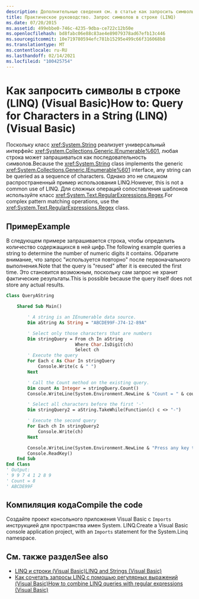 ```yaml
---
description: Дополнительные сведения см. в статье как запросить символы в строке (LINQ) (Visual Basic)
title: Практическое руководство. Запрос символов в строке (LINQ)
ms.date: 07/20/2015
ms.assetid: 499ebbe0-746c-4235-9dba-ce722c12b50e
ms.openlocfilehash: bd8fabc06e88c83ae4e89079378ad67efb13c446
ms.sourcegitcommit: 10e719780594efc781b15295e499c66f316068b8
ms.translationtype: MT
ms.contentlocale: ru-RU
ms.lasthandoff: 02/14/2021
ms.locfileid: "100425754"
---
```

# <a name="how-to-query-for-characters-in-a-string-linq-visual-basic"></a><span data-ttu-id="59862-103">Как запросить символы в строке (LINQ) (Visual Basic)</span><span class="sxs-lookup"><span data-stu-id="59862-103">How to: Query for Characters in a String (LINQ) (Visual Basic)</span></span>

<span data-ttu-id="59862-104">Поскольку класс <xref:System.String> реализует универсальный интерфейс <xref:System.Collections.Generic.IEnumerable%601>, любая строка может запрашиваться как последовательность символов.</span><span class="sxs-lookup"><span data-stu-id="59862-104">Because the <xref:System.String> class implements the generic <xref:System.Collections.Generic.IEnumerable%601> interface, any string can be queried as a sequence of characters.</span></span> <span data-ttu-id="59862-105">Однако это не слишком распространенный пример использования LINQ.</span><span class="sxs-lookup"><span data-stu-id="59862-105">However, this is not a common use of LINQ.</span></span> <span data-ttu-id="59862-106">Для сложных операций сопоставления шаблонов используйте класс <xref:System.Text.RegularExpressions.Regex>.</span><span class="sxs-lookup"><span data-stu-id="59862-106">For complex pattern matching operations, use the <xref:System.Text.RegularExpressions.Regex> class.</span></span>

## <a name="example"></a><span data-ttu-id="59862-107">Пример</span><span class="sxs-lookup"><span data-stu-id="59862-107">Example</span></span>

<span data-ttu-id="59862-108">В следующем примере запрашивается строка, чтобы определить количество содержащихся в ней цифр.</span><span class="sxs-lookup"><span data-stu-id="59862-108">The following example queries a string to determine the number of numeric digits it contains.</span></span> <span data-ttu-id="59862-109">Обратите внимание, что запрос "используется повторно" после первоначального выполнения.</span><span class="sxs-lookup"><span data-stu-id="59862-109">Note that the query is "reused" after it is executed the first time.</span></span> <span data-ttu-id="59862-110">Это становится возможным, поскольку сам запрос не хранит фактические результаты.</span><span class="sxs-lookup"><span data-stu-id="59862-110">This is possible because the query itself does not store any actual results.</span></span>

```vb
Class QueryAString

    Shared Sub Main()

        ' A string is an IEnumerable data source.
        Dim aString As String = "ABCDE99F-J74-12-89A"

        ' Select only those characters that are numbers
        Dim stringQuery = From ch In aString
                          Where Char.IsDigit(ch)
                          Select ch
        ' Execute the query
        For Each c As Char In stringQuery
            Console.Write(c & " ")
        Next

        ' Call the Count method on the existing query.
        Dim count As Integer = stringQuery.Count()
        Console.WriteLine(System.Environment.NewLine & "Count = " & count)

        ' Select all characters before the first '-'
        Dim stringQuery2 = aString.TakeWhile(Function(c) c <> "-")

        ' Execute the second query
        For Each ch In stringQuery2
            Console.Write(ch)
        Next

        Console.WriteLine(System.Environment.NewLine & "Press any key to exit")
        Console.ReadKey()
    End Sub
End Class
' Output:
' 9 9 7 4 1 2 8 9
' Count = 8
' ABCDE99F
```

## <a name="compile-the-code"></a><span data-ttu-id="59862-111">Компиляция кода</span><span class="sxs-lookup"><span data-stu-id="59862-111">Compile the code</span></span>

<span data-ttu-id="59862-112">Создайте проект консольного приложения Visual Basic с `Imports` инструкцией для пространства имен System. LINQ.</span><span class="sxs-lookup"><span data-stu-id="59862-112">Create a Visual Basic console application project, with an `Imports` statement for the System.Linq namespace.</span></span>

## <a name="see-also"></a><span data-ttu-id="59862-113">См. также раздел</span><span class="sxs-lookup"><span data-stu-id="59862-113">See also</span></span>

- [<span data-ttu-id="59862-114">LINQ и строки (Visual Basic)</span><span class="sxs-lookup"><span data-stu-id="59862-114">LINQ and Strings (Visual Basic)</span></span>](linq-and-strings.md)
- [<span data-ttu-id="59862-115">Как сочетать запросы LINQ с помощью регулярных выражений (Visual Basic)</span><span class="sxs-lookup"><span data-stu-id="59862-115">How to combine LINQ queries with regular expressions (Visual Basic)</span></span>](how-to-combine-linq-queries-with-regular-expressions.md)
